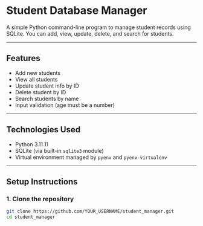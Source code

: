 #  Student Database Manager

A simple Python command-line program to manage student records using SQLite. You can add, view, update, delete, and search for students.

---

##  Features

- Add new students
- View all students
- Update student info by ID
- Delete student by ID
- Search students by name
- Input validation (age must be a number)

---

##  Technologies Used

- Python 3.11.11
- SQLite (via built-in `sqlite3` module)
- Virtual environment managed by `pyenv` and `pyenv-virtualenv`

---

##  Setup Instructions

### 1. Clone the repository

```bash
git clone https://github.com/YOUR_USERNAME/student_manager.git
cd student_manager
